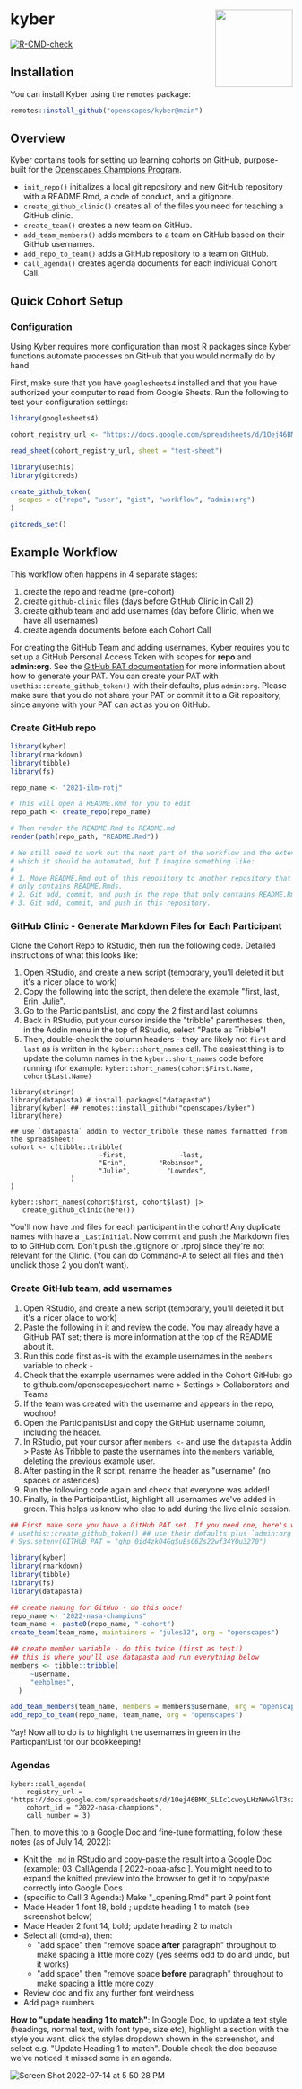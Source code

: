 # kyber <a href="https://openscapes.github.io/kyber/"><img src="man/figures/logo.png" align="right" height="138" /></a>

<!-- badges: start -->

[![R-CMD-check](https://github.com/Openscapes/kyber/workflows/R-CMD-check/badge.svg)](https://github.com/Openscapes/kyber/actions)

<!-- badges: end -->

## Installation

You can install Kyber using the `remotes` package:

``` r
remotes::install_github("openscapes/kyber@main")
```

## Overview

Kyber contains tools for setting up learning cohorts on GitHub, purpose-built 
for the [Openscapes Champions Program](https://www.openscapes.org/champions/).

- `init_repo()` initializes a local git repository and new GitHub repository
with a README.Rmd, a code of conduct, and a gitignore.
- `create_github_clinic()` creates all of the files you need for teaching a
GitHub clinic.
- `create_team()` creates a new team on GitHub.
- `add_team_members()` adds members to a team on GitHub based on their GitHub
usernames.
- `add_repo_to_team()` adds a GitHub repository to a team on GitHub.
- `call_agenda()` creates agenda documents for each individual Cohort Call.

## Quick Cohort Setup

### Configuration

Using Kyber requires more configuration than most R packages since Kyber
functions automate processes on GitHub that you would normally do by hand.

First, make sure that you have `googlesheets4` installed and that you have
authorized your computer to read from Google Sheets. Run the following to 
test your configuration settings:

``` r
library(googlesheets4)

cohort_registry_url <- "https://docs.google.com/spreadsheets/d/1Oej46BMX_SLIc1cwoyLHzNWwGlT3szez8FDKc3b418w/"

read_sheet(cohort_registry_url, sheet = "test-sheet")
```

``` r
library(usethis)
library(gitcreds)

create_github_token(
  scopes = c("repo", "user", "gist", "workflow", "admin:org")
)

gitcreds_set()
```

## Example Workflow

This workflow often happens in 4 separate stages:

1.  create the repo and readme (pre-cohort)
2.  create `github-clinic` files (days before GitHub Clinic in Call 2)
3.  create github team and add usernames (day before Clinic, when we
    have all usernames)
4.  create agenda documents before each Cohort Call

For creating the GitHub Team and adding usernames, Kyber requires you to
set up a GitHub Personal Access Token with scopes for **repo** and
**admin:org**. See the [GitHub PAT
documentation](https://docs.github.com/en/authentication/keeping-your-account-and-data-secure/creating-a-personal-access-token)
for more information about how to generate your PAT. You can create your PAT with `usethis::create_github_token()` with their defaults, plus `admin:org`.
Please make sure
that you do not share your PAT or commit it to a Git repository, since
anyone with your PAT can act as you on GitHub.

### Create GitHub repo

``` r
library(kyber) 
library(rmarkdown)
library(tibble)
library(fs)

repo_name <- "2021-ilm-rotj"

# This will open a README.Rmd for you to edit
repo_path <- create_repo(repo_name)

# Then render the README.Rmd to README.md
render(path(repo_path, "README.Rmd"))

# We still need to work out the next part of the workflow and the extent to
# which it should be automated, but I imagine something like:
#
# 1. Move README.Rmd out of this repository to another repository that perhaps 
# only contains README.Rmds.
# 2. Git add, commit, and push in the repo that only contains README.Rmds.
# 3. Git add, commit, and push in this repository.
```

### GitHub Clinic - Generate Markdown Files for Each Participant

Clone the Cohort Repo to RStudio, then run the following code. Detailed instructions of what this looks like:

1. Open RStudio, and create a new script (temporary, you'll deleted it but it's a nicer place to work)
1. Copy the following into the script, then delete the example "first, last, Erin, Julie".
2. Go to the ParticipantsList, and copy the 2 first and last columns
3. Back in RStudio, put your cursor inside the "tribble" parentheses, then, in the Addin menu in the top of RStudio, select "Paste as Tribble"!
4. Then, double-check the column headers - they are likely not `first` and `last` as is written in the `kyber::short_names` call. The easiest thing is to update the column names in the `kyber::short_names` code before running (for example: `kyber::short_names(cohort$First.Name, cohort$Last.Name)`


```
library(stringr)
library(datapasta) # install.packages("datapasta")
library(kyber) ## remotes::install_github("openscapes/kyber")
library(here)

## use `datapasta` addin to vector_tribble these names formatted from the spreadsheet!
cohort <- c(tibble::tribble(
                      ~first,             ~last,
                      "Erin",        "Robinson",
                      "Julie",         "Lowndes",
               )
)

kyber::short_names(cohort$first, cohort$last) |>
   create_github_clinic(here())
```

You'll now have .md files for each participant in the cohort! Any duplicate names with have a `_LastInitial`. Now commit and push the Markdown files to to GitHub.com. Don't push the .gitignore or .rproj since they're not relevant for the Clinic. (You can do Command-A to select all files and then unclick those 2 you don't want).


### Create GitHub team, add usernames

1. Open RStudio, and create a new script (temporary, you'll deleted it but it's a nicer place to work)
1. Paste the following in it and review the code. You may already have a GitHub PAT set; there is more information at the top of the README about it. 
1. Run this code first as-is with the example usernames in the `members` variable to check -
1. Check that the example usernames were added in the Cohort GitHub: go to github.com/openscapes/cohort-name > Settings > Collaborators and Teams 
1. If the team was created with the username and appears in the repo, woohoo! 
1. Open the ParticipantsList and copy the GitHub username column, including the header. 
3. In RStudio, put your cursor after `members <-` and use the `datapasta` Addin > Paste As Tribble to paste the usernames into the `members` variable, deleting the previous example user. 
2. After pasting in the R script, rename the header as "username" (no spaces or asterices)
5. Run the following code again and check that everyone was added!
6. Finally, in the ParticipantList, highlight all usernames we've added in green. This helps us know who else to add during the live clinic session.

``` r
## First make sure you have a GitHub PAT set. If you need one, here's what you'd do:
# usethis::create_github_token() ## use their defaults plus `admin:org`
# Sys.setenv(GITHUB_PAT = "ghp_0id4zkO4GqSuEsC6Zs22wf34Y0u3270") 

library(kyber) 
library(rmarkdown)
library(tibble)
library(fs)
library(datapasta)

## create naming for GitHub - do this once!
repo_name <- "2022-nasa-champions"
team_name <- paste0(repo_name, "-cohort")
create_team(team_name, maintainers = "jules32", org = "openscapes")

## create member variable - do this twice (first as test!)
## this is where you'll use datapasta and run everything below
members <- tibble::tribble(
     ~username,
     "eeholmes",
  )

add_team_members(team_name, members = members$username, org = "openscapes")
add_repo_to_team(repo_name, team_name, org = "openscapes")
```

Yay! Now all to do is to highlight the usernames in green in the ParticpantList for our bookkeeping!


### Agendas

    kyber::call_agenda(
        registry_url = "https://docs.google.com/spreadsheets/d/1Oej46BMX_SLIc1cwoyLHzNWwGlT3szez8FDKc3b418w/edit#gid=942365997", 
        cohort_id = "2022-nasa-champions", 
        call_number = 3)

Then, to move this to a Google Doc and fine-tune formatting, follow these notes (as of July 14, 2022): 
- Knit the `.md` in RStudio and copy-paste the result into a Google Doc (example: 03_CallAgenda [ 2022-noaa-afsc ]. You might need to to expand the knitted preview into the browser to get it to copy/paste correctly into Google Docs
- (specific to Call 3 Agenda:) Make "_opening.Rmd" part 9 point font 
- Made Header 1 font 18, bold ; update heading 1 to match (see screenshot below)
- Made Header 2 font 14, bold; update heading 2 to match
- Select all (cmd-a), then: 
  - "add space" then "remove space **after** paragraph" throughout to make spacing a little more cozy (yes seems odd to do and undo, but it works)
  - "add space" then "remove space **before** paragraph" throughout to make spacing a little more cozy
- Review doc and fix any further font weirdness
- Add page numbers 

**How to "update heading 1 to match"**: In Google Doc, to update a text style (headings, normal text, with font type, size etc), highlight a section with the style you want, click the styles dropdown shown in the screenshot, and select e.g. "Update Heading 1 to match". Double check the doc because we've noticed it missed some in an agenda.

![Screen Shot 2022-07-14 at 5 50 28 PM](https://user-images.githubusercontent.com/11927811/179125336-ec2fc1e5-792e-495d-8a29-c1ed3ec3cdc4.png)

